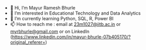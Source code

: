 - 👋 Hi, I’m Mayur Ramesh Bhurle
- 👀 I’m interested in Educational Technology and Data Analytics
- 🌱 I’m currently learning Python, SQL, R, Power BI
- 📫 How to reach me : email at 23m1027@iitb.ac.in or myrbhurle@gmail.com or on LinkedIn (https://www.linkedin.com/in/mayur-bhurle-07b405170/?original_referer=)


<!---
MayurBhurle/MayurBhurle is a ✨ special ✨ repository because its `README.md` (this file) appears on your GitHub profile.
You can click the Preview link to take a look at your changes.
--->
